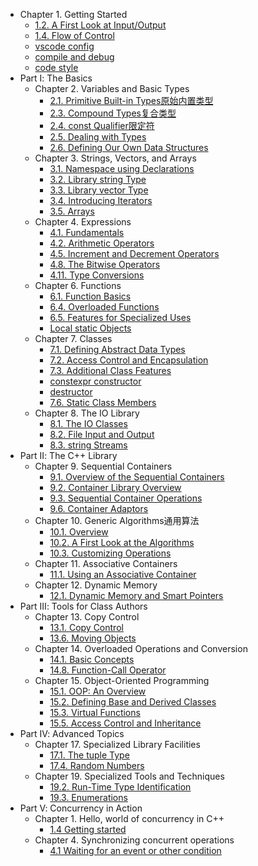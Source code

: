 - Chapter 1. Getting Started
  - [1.2. A First Look at Input/Output](docs/chapter_1_getting_started/1.2.a_first_look_at_input_output.md)
  - [1.4. Flow of Control](docs/chapter_1_getting_started/1.4.flow_of_control.md)
  - [vscode config](docs/chapter_1_getting_started/vscode.md)
  - [compile and debug](docs/chapter_1_getting_started/C++编译compile与调试debug.md)
  - [code style](docs/chapter_1_getting_started/code_style.md)
- Part Ⅰ: The Basics
  - Chapter 2. Variables and Basic Types
    - [2.1. Primitive Built-in Types原始内置类型](docs/chapter_2_viariables_and_basic_types/2.1.primitive_built_in_types.md)
    - [2.3. Compound Types复合类型](docs/chapter_2_viariables_and_basic_types/2.3.compound_types(reference_and_pointer).md)
    - [2.4. const Qualifier限定符](docs/chapter_2_viariables_and_basic_types/2.4.const_qualifier.md)
    - [2.5. Dealing with Types](docs/chapter_2_viariables_and_basic_types/2.5.dealing_with_types.md)
    - [2.6. Defining Our Own Data Structures](docs/chapter_2_viariables_and_basic_types/2.6.defining_our_own_data_structures.md)
  - Chapter 3. Strings, Vectors, and Arrays
    - [3.1. Namespace using Declarations](docs/chapter_3_strings_vectors_and_arrays/3.1.namespace_using_declarations.md)
    - [3.2. Library string Type](docs/chapter_3_strings_vectors_and_arrays/3.2.library_string_type.md)
    - [3.3. Library vector Type](docs/chapter_3_strings_vectors_and_arrays/3.3.library_vector_type.md)
    - [3.4. Introducing Iterators](docs/chapter_3_strings_vectors_and_arrays/3.4.introducing_iterators.md)
    - [3.5. Arrays](docs/chapter_3_strings_vectors_and_arrays/3.5.arrays.md)
  - Chapter 4. Expressions
    - [4.1. Fundamentals](docs/chapter_4_expressions/4.1.fundamentals.md)
    - [4.2. Arithmetic Operators](docs/chapter_4_expressions/4.2.arithmetic_operators.md)
    - [4.5. Increment and Decrement Operators](docs/chapter_4_expressions/4.5.increment_and_decrement_operators.md)
    - [4.8. The Bitwise Operators](docs/chapter_4_expressions/4.8.the_bitwise_operators.md)
    - [4.11. Type Conversions](docs/chapter_4_expressions/4.11.type_conversions.md)
  - Chapter 6. Functions
    - [6.1. Function Basics](docs/chapter_6_functions/6.1.function_basics.md)
    - [6.4. Overloaded Functions](docs/chapter_6_functions/6.4.overloaded_functions.md)
    - [6.5. Features for Specialized Uses](docs/chapter_6_functions/6.5.features_for_specialized_uses.md)
    - [Local static Objects](docs/chapter_6_functions/local_static_objects.md)
  - Chapter 7. Classes
    - [7.1. Defining Abstract Data Types](docs/chapter_7_classes/7.1.defining_abstract_data_types.md)
    - [7.2. Access Control and Encapsulation](docs/chapter_7_classes/7.2.access_control_and_encapsulation.md)
    - [7.3. Additional Class Features](docs/chapter_7_classes/7.3.additional_class_features.md)
    - [constexpr constructor](docs/chapter_7_classes/constexpr_constructor.md)
    - [destructor](docs/chapter_7_classes/destructor.md)
    - [7.6. Static Class Members](docs/chapter_7_classes/7.6.static_class_members.md)
  - Chapter 8. The IO Library
    - [8.1. The IO Classes](docs/chapter_8_the_io_library/8.1.the_io_classes.md)
    - [8.2. File Input and Output](docs/chapter_8_the_io_library/8.2.file_input_and_output.md)
    - [8.3. string Streams](docs/chapter_8_the_io_library/8.3.string_streams.md)
- Part Ⅱ: The C++ Library
  - Chapter 9. Sequential Containers
    - [9.1. Overview of the Sequential Containers](docs/chapter_9_sequential_containers/9.1.overview_of_the_sequential_containers.md)
    - [9.2. Container Library Overview](docs/chapter_9_sequential_containers/9.2.container_library_overview.md)
    - [9.3. Sequential Container Operations](docs/chapter_9_sequential_containers/9.3.sequential_container_operations.md)
    - [9.6. Container Adaptors](docs/chapter_9_sequential_containers/9.6.container_adaptors.md)
  - Chapter 10. Generic Algorithms通用算法
    - [10.1. Overview](docs/chapter_10_generic_algorithms/10.1.overview.md)
    - [10.2. A First Look at the Algorithms](docs/chapter_10_generic_algorithms/10.2.a_first_look_at_the_algorithms.md)
    - [10.3. Customizing Operations](docs/chapter_10_generic_algorithms/10.3.customizing_operations.md)
  - Chapter 11. Associative Containers
    - [11.1. Using an Associative Container](docs/chapter_11_associative_containers/11.1.using_an_associative_container.md)
  - Chapter 12. Dynamic Memory
    - [12.1. Dynamic Memory and Smart Pointers](docs/chapter_12_dynamic_memory/12.1.dynamic_memory_and_smart_pointers.md)
- Part Ⅲ: Tools for Class Authors
  - Chapter 13. Copy Control
    - [13.1. Copy Control](docs/chapter_13_copy_control/13.1.copy_control.md)
    - [13.6. Moving Objects](docs/chapter_13_copy_control/13.6.moving_objects.md)
  - Chapter 14. Overloaded Operations and Conversion
    - [14.1. Basic Concepts](docs/chapter_14_overloaded_operations_and_conversion/14.1.basic_concepts.md)
    - [14.8. Function-Call Operator](docs/chapter_14_overloaded_operations_and_conversion/14.8.function-call_operator.md)
  - Chapter 15. Object-Oriented Programming
    - [15.1. OOP: An Overview](docs/chapter_15_object_oriented_programming/15.1.oop_an_overview.md)
    - [15.2. Defining Base and Derived Classes](docs/chapter_15_object_oriented_programming/15.2.defining_base_and_derived_classes.md)
    - [15.3. Virtual Functions](docs/chapter_15_object_oriented_programming/15.3.virtual_functions.md)
    - [15.5. Access Control and Inheritance](docs/chapter_15_object_oriented_programming/15.5.access_control_and_inheritance.md)
- Part Ⅳ: Advanced Topics
  - Chapter 17. Specialized Library Facilities
    - [17.1. The tuple Type](docs/chapter_17_specialized_library_facilities/17.1.the_tuple_type.md)
    - [17.4. Random Numbers](docs/chapter_17_specialized_library_facilities/17.4.random_numbers.md)
  - Chapter 19. Specialized Tools and Techniques
    - [19.2. Run-Time Type Identification](docs/chapter_19_specialized_tools_and_techniques/19.2.run-time_type_identification.md)
    - [19.3. Enumerations](docs/chapter_19_specialized_tools_and_techniques/19.3.enumerations.md)
- Part Ⅴ: Concurrency in Action
  - Chapter 1. Hello,  world of concurrency in C++
    - [1.4 Getting started](docs/concurrency_in_action/1.4getting_started.md)
  - Chapter 4. Synchronizing concurrent operations
    - [4.1 Waiting for an event or other condition](docs/concurrency_in_action/4.1waiting_for_an_event_or_other_condition.md)